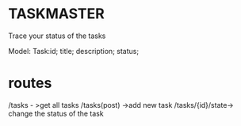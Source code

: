 # TASKMASTER

Trace your status of the tasks


Model: Task:id;
            title;
            description;
            status;
            
# routes
/tasks - >get all tasks 
/tasks(post) ->add new task
/tasks/{id}/state-> change the status of the task